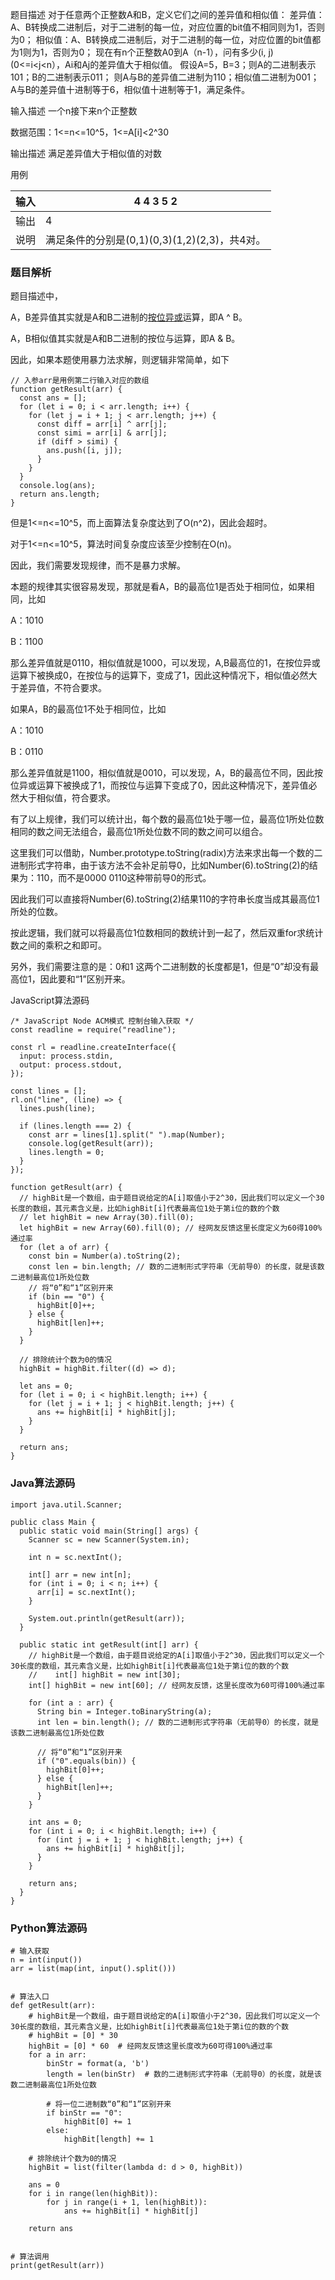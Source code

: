 题目描述
对于任意两个正整数A和B，定义它们之间的差异值和相似值：
差异值：A、B转换成二进制后，对于二进制的每一位，对应位置的bit值不相同则为1，否则为0；
相似值：A、B转换成二进制后，对于二进制的每一位，对应位置的bit值都为1则为1，否则为0；
现在有n个正整数A0到A（n-1），问有多少(i, j) (0<=i<j<n），Ai和Aj的差异值大于相似值。
假设A=5，B=3；则A的二进制表示101；B的二进制表示011；
则A与B的差异值二进制为110；相似值二进制为001；
A与B的差异值十进制等于6，相似值十进制等于1，满足条件。

输入描述
一个n接下来n个正整数

数据范围：1<=n<=10^5，1<=A[i]<2^30

输出描述
满足差异值大于相似值的对数

用例

| 输入 | 4 4 3 5 2                                     |
| ---- | --------------------------------------------- |
| 输出 | 4                                             |
| 说明 | 满足条件的分别是(0,1)(0,3)(1,2)(2,3)，共4对。 |

### 题目解析

题目描述中，

A，B差异值其实就是A和B二进制的[按位异或](https://so.csdn.net/so/search?q=按位异或&spm=1001.2101.3001.7020)运算，即A ^ B。

A，B相似值其实就是A和B二进制的按位与运算，即A & B。



因此，如果本题使用暴力法求解，则逻辑非常简单，如下

```
// 入参arr是用例第二行输入对应的数组
function getResult(arr) {
  const ans = [];
  for (let i = 0; i < arr.length; i++) {
    for (let j = i + 1; j < arr.length; j++) {
      const diff = arr[i] ^ arr[j];
      const simi = arr[i] & arr[j];
      if (diff > simi) {
        ans.push([i, j]);
      }
    }
  }
  console.log(ans);
  return ans.length;
}
```

但是1<=n<=10^5，而上面算法复杂度达到了O(n^2)，因此会超时。

对于1<=n<=10^5，算法时间复杂度应该至少控制在O(n)。

因此，我们需要发现规律，而不是暴力求解。

本题的规律其实很容易发现，那就是看A，B的最高位1是否处于相同位，如果相同，比如

A：1010

B：1100

那么差异值就是0110，相似值就是1000，可以发现，A,B最高位的1，在按位异或运算下被换成0，在按位与的运算下，变成了1，因此这种情况下，相似值必然大于差异值，不符合要求。

如果A，B的最高位1不处于相同位，比如

A：1010

B：0110

那么差异值就是1100，相似值就是0010，可以发现，A，B的最高位不同，因此按位异或运算下被换成了1，而按位与运算下变成了0，因此这种情况下，差异值必然大于相似值，符合要求。

有了以上规律，我们可以统计出，每个数的最高位1处于哪一位，最高位1所处位数相同的数之间无法组合，最高位1所处位数不同的数之间可以组合。

这里我们可以借助，Number.prototype.toString(radix)方法来求出每一个数的二进制形式字符串，由于该方法不会补足前导0，比如Number(6).toString(2)的结果为：110，而不是0000 0110这种带前导0的形式。

因此我们可以直接将Number(6).toString(2)结果110的字符串长度当成其最高位1所处的位数。

按此逻辑，我们就可以将最高位1位数相同的数统计到一起了，然后双重for求统计数之间的乘积之和即可。

另外，我们需要注意的是：0和1 这两个二进制数的长度都是1，但是“0”却没有最高位1，因此要和“1”区别开来。

JavaScript算法源码

```
/* JavaScript Node ACM模式 控制台输入获取 */
const readline = require("readline");
 
const rl = readline.createInterface({
  input: process.stdin,
  output: process.stdout,
});
 
const lines = [];
rl.on("line", (line) => {
  lines.push(line);
 
  if (lines.length === 2) {
    const arr = lines[1].split(" ").map(Number);
    console.log(getResult(arr));
    lines.length = 0;
  }
});
 
function getResult(arr) {
  // highBit是一个数组，由于题目说给定的A[i]取值小于2^30，因此我们可以定义一个30长度的数组，其元素含义是，比如highBit[i]代表最高位1处于第i位的数的个数
  // let highBit = new Array(30).fill(0);
  let highBit = new Array(60).fill(0); // 经网友反馈这里长度定义为60得100%通过率
  for (let a of arr) {
    const bin = Number(a).toString(2);
    const len = bin.length; // 数的二进制形式字符串（无前导0）的长度，就是该数二进制最高位1所处位数
    // 将“0”和“1”区别开来
    if (bin == "0") {
      highBit[0]++;
    } else {
      highBit[len]++;
    }
  }
 
  // 排除统计个数为0的情况
  highBit = highBit.filter((d) => d);
 
  let ans = 0;
  for (let i = 0; i < highBit.length; i++) {
    for (let j = i + 1; j < highBit.length; j++) {
      ans += highBit[i] * highBit[j];
    }
  }
 
  return ans;
}
```

### Java算法源码

```
import java.util.Scanner;
 
public class Main {
  public static void main(String[] args) {
    Scanner sc = new Scanner(System.in);
 
    int n = sc.nextInt();
 
    int[] arr = new int[n];
    for (int i = 0; i < n; i++) {
      arr[i] = sc.nextInt();
    }
 
    System.out.println(getResult(arr));
  }
 
  public static int getResult(int[] arr) {
    // highBit是一个数组，由于题目说给定的A[i]取值小于2^30，因此我们可以定义一个30长度的数组，其元素含义是，比如highBit[i]代表最高位1处于第i位的数的个数
    //    int[] highBit = new int[30];
    int[] highBit = new int[60]; // 经网友反馈，这里长度改为60可得100%通过率
 
    for (int a : arr) {
      String bin = Integer.toBinaryString(a);
      int len = bin.length(); // 数的二进制形式字符串（无前导0）的长度，就是该数二进制最高位1所处位数
 
      // 将“0”和“1”区别开来
      if ("0".equals(bin)) {
        highBit[0]++;
      } else {
        highBit[len]++;
      }
    }
 
    int ans = 0;
    for (int i = 0; i < highBit.length; i++) {
      for (int j = i + 1; j < highBit.length; j++) {
        ans += highBit[i] * highBit[j];
      }
    }
 
    return ans;
  }
}
```

### Python算法源码

```
# 输入获取
n = int(input())
arr = list(map(int, input().split()))
 
 
# 算法入口
def getResult(arr):
    # highBit是一个数组，由于题目说给定的A[i]取值小于2^30，因此我们可以定义一个30长度的数组，其元素含义是，比如highBit[i]代表最高位1处于第i位的数的个数
    # highBit = [0] * 30
    highBit = [0] * 60  # 经网友反馈这里长度改为60可得100%通过率
    for a in arr:
        binStr = format(a, 'b')
        length = len(binStr)  # 数的二进制形式字符串（无前导0）的长度，就是该数二进制最高位1所处位数
 
        # 将一位二进制数“0”和“1”区别开来
        if binStr == "0":
            highBit[0] += 1
        else:
            highBit[length] += 1
 
    # 排除统计个数为0的情况
    highBit = list(filter(lambda d: d > 0, highBit))
 
    ans = 0
    for i in range(len(highBit)):
        for j in range(i + 1, len(highBit)):
            ans += highBit[i] * highBit[j]
 
    return ans
 
 
# 算法调用
print(getResult(arr))
```


